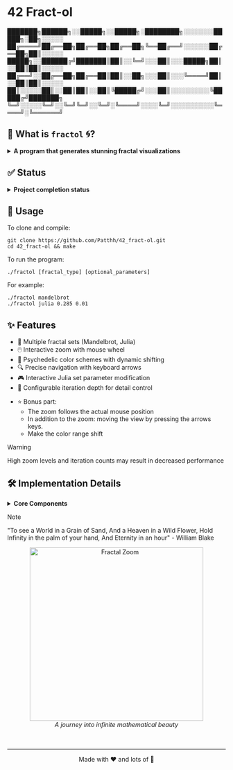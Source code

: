 # 42 Fract-ol

███████╗██████╗░░█████╗░░█████╗░████████╗░░░░░░░█████╗░██╗░░░░░
██╔════╝██╔══██╗██╔══██╗██╔══██╗╚══██╔══╝░░░░░░██╔══██╗██║░░░░░
█████╗░░██████╔╝███████║██║░░╚═╝░░░██║░░░█████╗██║░░██║██║░░░░░
██╔══╝░░██╔══██╗██╔══██║██║░░██╗░░░██║░░░╚════╝██║░░██║██║░░░░░
██║░░░░░██║░░██║██║░░██║╚█████╔╝░░░██║░░░░░░░░░╚█████╔╝███████╗
╚═╝░░░░░╚═╝░░╚═╝╚═╝░░╚═╝░╚════╝░░░░╚═╝░░░░░░░░░░╚════╝░╚══════╝

## 📖 What is `fractol` 🌀?
<details>
<summary><b>A program that generates stunning fractal visualizations</b></summary><br>
<p>&nbsp;&nbsp;&nbsp;&nbsp;&nbsp;&nbsp;&nbsp;&nbsp;Fractol is a project associated with the curriculum of École 42, a coding school known for its project-based learning approach.
The Fractol project uses the C programming language and the MinilibX graphics library to render various types of fractals including Mandelbrot and Julia.
The goal of this project is to teach students about computer graphics, complex number mathematics, optimization techniques, and event-driven programming while creating visually mesmerizing mathematical art.
</p>
</details>

## ✅ Status
<details>
<summary><b>Project completion status</b></summary><br>
<p align="center">
Completed on: 2024-09-07 <br> 110/100</p>
</details>

## 🚀 Usage
To clone and compile:
```shell
git clone https://github.com/Patthh/42_fract-ol.git
cd 42_fract-ol && make
```

To run the program:
```shell
./fractol [fractal_type] [optional_parameters]
```

For example:
```shell
./fractol mandelbrot
./fractol julia 0.285 0.01
```

## ✨ Features
- 🎨 Multiple fractal sets (Mandelbrot, Julia)
- 🖱️ Interactive zoom with mouse wheel
- 🌈 Psychedelic color schemes with dynamic shifting
- 🔍 Precise navigation with keyboard arrows
- 🎮 Interactive Julia set parameter modification
- 🧮 Configurable iteration depth for detail control
* ⭐ Bonus part:
  * The zoom follows the actual mouse position
  * In addition to the zoom: moving the view by pressing the arrows keys.
  * Make the color range shift

> [!WARNING]
> High zoom levels and iteration counts may result in decreased performance

## 🛠️ Implementation Details
<details>
<summary><b>Core Components</b></summary><br>
<p>The Fractol program consists of these main components:</p>

| Component | Description |
|---------|-------------|
| 🎯 MinilibX Integration | Window management and pixel drawing |
| 🧮 Complex Number Math | Calculations for fractal generation algorithms |
| 🔄 Event Handling | Mouse and keyboard input processing |
| 🌈 Color Mapping | Converting iteration values to vibrant color schemes |
| 🖼️ Rendering Engine | Efficient pixel-by-pixel image generation |
| 📏 Viewport Management | Translation, scaling, and boundaries control |

</details>

> [!NOTE]
> "To see a World in a Grain of Sand, And a Heaven in a Wild Flower, Hold Infinity in the palm of your hand, And Eternity in an hour" - William Blake

<div align="center">
  <img src="https://media1.tenor.com/m/T_abp3SBPd0AAAAd/fractal-julia-set.gif" width="400" alt="Fractal Zoom">
  <br>
  <i>A journey into infinite mathematical beauty</i><br><br><br>
</div>

---
<div align="center">
  <p>Made with ❤️ and lots of 🧠</p>
</div>

